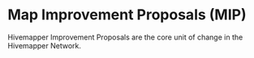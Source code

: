 # Map Improvement Proposals (MIP)
Hivemapper Improvement Proposals are the core unit of change in the Hivemapper Network.


 
